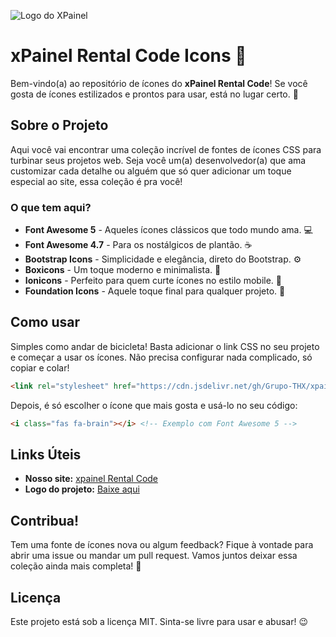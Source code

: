 ![Logo do XPainel](https://xpainel.com/site/images/main-logo.png)
# xPainel Rental Code Icons 🎨

Bem-vindo(a) ao repositório de ícones do **xPainel Rental Code**! Se você gosta de ícones estilizados e prontos para usar, está no lugar certo. 🎉

## Sobre o Projeto
Aqui você vai encontrar uma coleção incrível de fontes de ícones CSS para turbinar seus projetos web. Seja você um(a) desenvolvedor(a) que ama customizar cada detalhe ou alguém que só quer adicionar um toque especial ao site, essa coleção é pra você!

### O que tem aqui?
- **Font Awesome 5** - Aqueles ícones clássicos que todo mundo ama. 💻
- **Font Awesome 4.7** - Para os nostálgicos de plantão. ☕
- **Bootstrap Icons** - Simplicidade e elegância, direto do Bootstrap. ⚙️
- **Boxicons** - Um toque moderno e minimalista. 🧠
- **Ionicons** - Perfeito para quem curte ícones no estilo mobile. 📱
- **Foundation Icons** - Aquele toque final para qualquer projeto. 🗻

## Como usar
Simples como andar de bicicleta! Basta adicionar o link CSS no seu projeto e começar a usar os ícones. Não precisa configurar nada complicado, só copiar e colar!

```html
<link rel="stylesheet" href="https://cdn.jsdelivr.net/gh/Grupo-THX/xpainel-assets/icons.css">
```

Depois, é só escolher o ícone que mais gosta e usá-lo no seu código:

```html
<i class="fas fa-brain"></i> <!-- Exemplo com Font Awesome 5 -->
```

## Links Úteis
- **Nosso site:** [xpainel Rental Code](https://xpainel.com.br/site)
- **Logo do projeto:** [Baixe aqui](https://xpainel.com/site/images/main-logo.png)

## Contribua!
Tem uma fonte de ícones nova ou algum feedback? Fique à vontade para abrir uma issue ou mandar um pull request. Vamos juntos deixar essa coleção ainda mais completa! 💪

## Licença
Este projeto está sob a licença MIT. Sinta-se livre para usar e abusar! 😉
